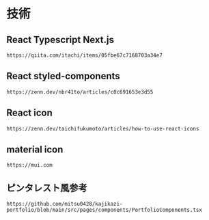 # 技術

## React Typescript Next.js

```
https://qiita.com/itachi/items/05fbe67c7168703a34e7
```

## React styled-components

```
https://zenn.dev/nbr41to/articles/c0c691653e3d55
```

## React icon

```
https://zenn.dev/taichifukumoto/articles/how-to-use-react-icons
```

## material icon

```
https://mui.com
```

## ピンタレスト風参考

```
https://github.com/mitsu0428/kajikazi-portfolio/blob/main/src/pages/components/PortfolioComponents.tsx
```
